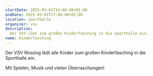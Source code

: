 ```yaml
---
startDate: 2025-03-01T14:00:00+01:00
endDate: 2025-03-01T17:00:00+01:00
location: sporthalle
organizer: vsv
description:
  Der VSV lädt zum großen Kinderfasching in die Sporthalle ein.
name: Kinderfasching
---
```


Der VSV Rössing lädt alle Kinder zum großen Kinderfasching in die Sporthalle ein.

Mit Spielen, Musik und vielen Überraschungen!